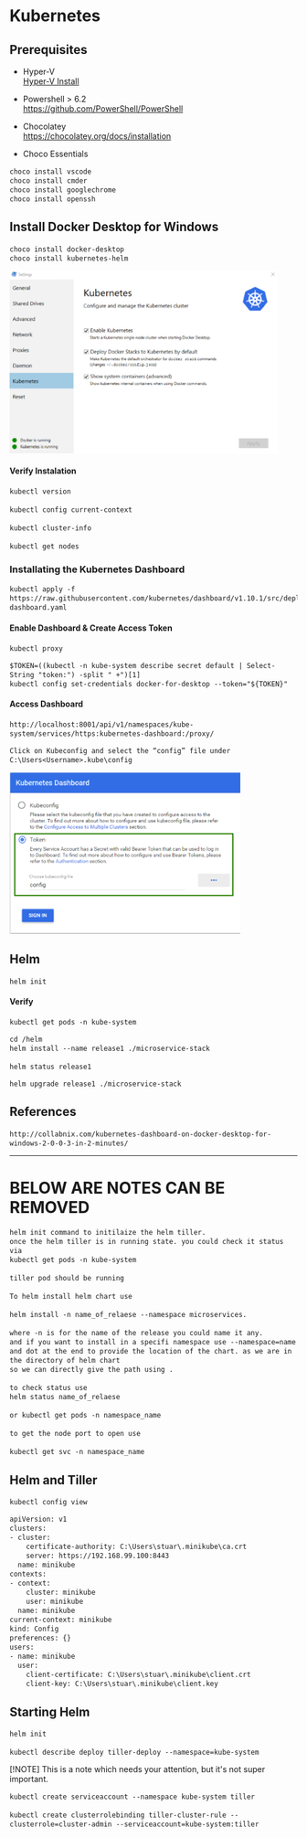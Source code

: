 # Kubernetes

## Prerequisites

- Hyper-V     
[Hyper-V Install](hyper-v.md)
- Powershell  > 6.2   
https://github.com/PowerShell/PowerShell

- Chocolatey   
https://chocolatey.org/docs/installation

- Choco Essentials
```
choco install vscode
choco install cmder
choco install googlechrome
choco install openssh
```

## Install Docker Desktop for Windows

```
choco install docker-desktop
choco install kubernetes-helm
```

![](images/docker-desktop.png)


#### Verify Instalation 

```
kubectl version

kubectl config current-context

kubectl cluster-info

kubectl get nodes
```

### Installating the Kubernetes Dashboard

```
kubectl apply -f https://raw.githubusercontent.com/kubernetes/dashboard/v1.10.1/src/deploy/recommended/kubernetes-dashboard.yaml
```

#### Enable Dashboard & Create Access Token

```
kubectl proxy
```

```
$TOKEN=((kubectl -n kube-system describe secret default | Select-String "token:") -split " +")[1]
kubectl config set-credentials docker-for-desktop --token="${TOKEN}"
```

#### Access Dashboard

```
http://localhost:8001/api/v1/namespaces/kube-system/services/https:kubernetes-dashboard:/proxy/ 
```

```
Click on Kubeconfig and select the “config” file under C:\Users<Username>.kube\config
```

![](images/kube-dashboard.png)

## Helm

```
helm init
```
#### Verify 

```
kubectl get pods -n kube-system
```

```
cd /helm
helm install --name release1 ./microservice-stack

helm status release1
```

```
helm upgrade release1 ./microservice-stack
```




## References 

```
http://collabnix.com/kubernetes-dashboard-on-docker-desktop-for-windows-2-0-0-3-in-2-minutes/
```

*************************************************************************************

# BELOW ARE NOTES CAN BE REMOVED


```
helm init command to initilaize the helm tiller. 
once the helm tiller is in running state. you could check it status via 
kubectl get pods -n kube-system

tiller pod should be running

To helm install helm chart use 

helm install -n name_of_relaese --namespace microservices. 

where -n is for the name of the release you could name it any. 
and if you want to install in a specifi namespace use --namespace=name 
and dot at the end to provide the location of the chart. as we are in the directory of helm chart 
so we can directly give the path using . 

to check status use
helm status name_of_relaese

or kubectl get pods -n namespace_name 

to get the node port to open use 

kubectl get svc -n namespace_name 
```









## Helm and Tiller

```
kubectl config view
```

```
apiVersion: v1
clusters:
- cluster:
    certificate-authority: C:\Users\stuar\.minikube\ca.crt
    server: https://192.168.99.100:8443
  name: minikube
contexts:
- context:
    cluster: minikube
    user: minikube
  name: minikube
current-context: minikube
kind: Config
preferences: {}
users:
- name: minikube
  user:
    client-certificate: C:\Users\stuar\.minikube\client.crt
    client-key: C:\Users\stuar\.minikube\client.key
```

## Starting Helm

```
helm init

kubectl describe deploy tiller-deploy --namespace=kube-system
```

[!NOTE] This is a note which needs your attention, but it's not super important.


```
kubectl create serviceaccount --namespace kube-system tiller

kubectl create clusterrolebinding tiller-cluster-rule --clusterrole=cluster-admin --serviceaccount=kube-system:tiller
```

